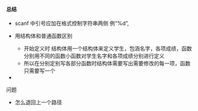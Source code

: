 #### 总结

* scanf 中引号应加在格式控制字符串两侧 例“%d”,
* 用结构体和普通函数区别
  * 开始定义时 结构体用一个结构体来定义学生，包涵名字，各项成绩，函数分别用不同的函数小函数对学生名字和各项成绩分别进行定义
  * 所以在分别定别写各部分函数时结构体需要写出需要修改的每一项，函数只需要写一个

* 

问题

* 怎么退回上一个路径